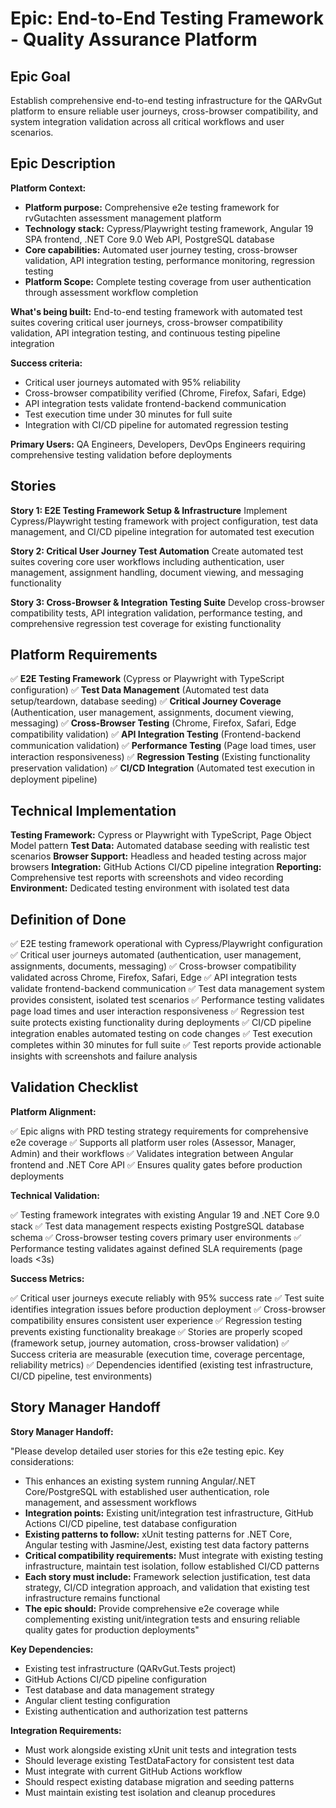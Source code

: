 # Epic: End-to-End Testing Framework - Quality Assurance Platform

## Epic Goal

Establish comprehensive end-to-end testing infrastructure for the QARvGut platform to ensure reliable user journeys, cross-browser compatibility, and system integration validation across all critical workflows and user scenarios.

## Epic Description

**Platform Context:**

- **Platform purpose:** Comprehensive e2e testing framework for rvGutachten assessment management platform
- **Technology stack:** Cypress/Playwright testing framework, Angular 19 SPA frontend, .NET Core 9.0 Web API, PostgreSQL database
- **Core capabilities:** Automated user journey testing, cross-browser validation, API integration testing, performance monitoring, regression testing
- **Platform Scope:** Complete testing coverage from user authentication through assessment workflow completion

**What's being built:** End-to-end testing framework with automated test suites covering critical user journeys, cross-browser compatibility validation, API integration testing, and continuous testing pipeline integration

**Success criteria:**

- Critical user journeys automated with 95% reliability
- Cross-browser compatibility verified (Chrome, Firefox, Safari, Edge)
- API integration tests validate frontend-backend communication
- Test execution time under 30 minutes for full suite
- Integration with CI/CD pipeline for automated regression testing

**Primary Users:** QA Engineers, Developers, DevOps Engineers requiring comprehensive testing validation before deployments

## Stories

**Story 1: E2E Testing Framework Setup & Infrastructure**
Implement Cypress/Playwright testing framework with project configuration, test data management, and CI/CD pipeline integration for automated test execution

**Story 2: Critical User Journey Test Automation**
Create automated test suites covering core user workflows including authentication, user management, assignment handling, document viewing, and messaging functionality

**Story 3: Cross-Browser & Integration Testing Suite**
Develop cross-browser compatibility tests, API integration validation, performance testing, and comprehensive regression test coverage for existing functionality

## Platform Requirements

✅ **E2E Testing Framework** (Cypress or Playwright with TypeScript configuration)
✅ **Test Data Management** (Automated test data setup/teardown, database seeding)
✅ **Critical Journey Coverage** (Authentication, user management, assignments, document viewing, messaging)
✅ **Cross-Browser Testing** (Chrome, Firefox, Safari, Edge compatibility validation)
✅ **API Integration Testing** (Frontend-backend communication validation)
✅ **Performance Testing** (Page load times, user interaction responsiveness)
✅ **Regression Testing** (Existing functionality preservation validation)
✅ **CI/CD Integration** (Automated test execution in deployment pipeline)

## Technical Implementation

**Testing Framework:** Cypress or Playwright with TypeScript, Page Object Model pattern
**Test Data:** Automated database seeding with realistic test scenarios
**Browser Support:** Headless and headed testing across major browsers
**Integration:** GitHub Actions CI/CD pipeline integration
**Reporting:** Comprehensive test reports with screenshots and video recording
**Environment:** Dedicated testing environment with isolated test data

## Definition of Done

✅ E2E testing framework operational with Cypress/Playwright configuration
✅ Critical user journeys automated (authentication, user management, assignments, documents, messaging)
✅ Cross-browser compatibility validated across Chrome, Firefox, Safari, Edge
✅ API integration tests validate frontend-backend communication
✅ Test data management system provides consistent, isolated test scenarios
✅ Performance testing validates page load times and user interaction responsiveness
✅ Regression test suite protects existing functionality during deployments
✅ CI/CD pipeline integration enables automated testing on code changes
✅ Test execution completes within 30 minutes for full suite
✅ Test reports provide actionable insights with screenshots and failure analysis

## Validation Checklist

**Platform Alignment:**

✅ Epic aligns with PRD testing strategy requirements for comprehensive e2e coverage
✅ Supports all platform user roles (Assessor, Manager, Admin) and their workflows
✅ Validates integration between Angular frontend and .NET Core API
✅ Ensures quality gates before production deployments

**Technical Validation:**

✅ Testing framework integrates with existing Angular 19 and .NET Core 9.0 stack
✅ Test data management respects existing PostgreSQL database schema
✅ Cross-browser testing covers primary user environments
✅ Performance testing validates against defined SLA requirements (page loads <3s)

**Success Metrics:**

✅ Critical user journeys execute reliably with 95% success rate
✅ Test suite identifies integration issues before production deployment
✅ Cross-browser compatibility ensures consistent user experience
✅ Regression testing prevents existing functionality breakage
✅ Stories are properly scoped (framework setup, journey automation, cross-browser validation)
✅ Success criteria are measurable (execution time, coverage percentage, reliability metrics)
✅ Dependencies identified (existing test infrastructure, CI/CD pipeline, test environments)

## Story Manager Handoff

**Story Manager Handoff:**

"Please develop detailed user stories for this e2e testing epic. Key considerations:

- This enhances an existing system running Angular/.NET Core/PostgreSQL with established user authentication, role management, and assessment workflows
- **Integration points:** Existing unit/integration test infrastructure, GitHub Actions CI/CD pipeline, test database configuration
- **Existing patterns to follow:** xUnit testing patterns for .NET Core, Angular testing with Jasmine/Jest, existing test data factory patterns
- **Critical compatibility requirements:** Must integrate with existing testing infrastructure, maintain test isolation, follow established CI/CD patterns
- **Each story must include:** Framework selection justification, test data strategy, CI/CD integration approach, and validation that existing test infrastructure remains functional
- **The epic should:** Provide comprehensive e2e coverage while complementing existing unit/integration tests and ensuring reliable quality gates for production deployments"

**Key Dependencies:**

- Existing test infrastructure (QARvGut.Tests project)
- GitHub Actions CI/CD pipeline configuration
- Test database and data management strategy
- Angular client testing configuration
- Existing authentication and authorization test patterns

**Integration Requirements:**

- Must work alongside existing xUnit unit tests and integration tests
- Should leverage existing TestDataFactory for consistent test data
- Must integrate with current GitHub Actions workflow
- Should respect existing database migration and seeding patterns
- Must maintain existing test isolation and cleanup procedures
